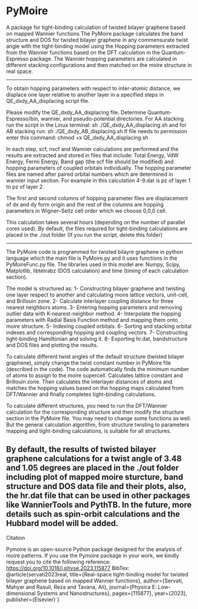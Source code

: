# PyMoire
A package for tight-binding calculation of twisted bilayer graphene based on mapped Wannier functions
The PyMoire package calculates the band structure and DOS for twisted bilayer graphene in any commensurate twist angle with the tight-binding model
using the Hopping parameters extracted from the Wannier functions based on the DFT calculation in the Quantum-Espresso package.
The Wannier hopping parameters are calculated in different stacking configurations and then matched on the moire structure in real space.

----------------------------------------------------
To obtain hopping parameters with respect to inter-atomic distance, we displace one layer relative to another layer in a specified steps in QE_dxdy_AA_displacing script file.

Please modify the QE_dxdy_AA_displacing file. Determine Quantum-Espresso/bin, wannier, and pseudo-potential directories. For AA stacking run the script in the Linux terminal:
sh ./QE_dxdy_AA_displacing.sh
and for AB stacking run:
sh ./QE_dxdy_AB_displacing.sh
If file needs to permission enter this command:
chmod +x QE_dxdy_AA_displacing.sh

In each step, scf, nscf and Wannier calculations are performed and the results are extracted and stored in files that include: Total Energy, VdW Energy, Fermi Energy, Band gap (the scf file should be modified) and hopping parameters of coupled orbitals individually. The hopping parameter files are named after paired orbital numbers which are determined in wannier input section. For example in this calculation 4-9.dat is pz of layer 1 to pz of layer 2.

The first and second columns of hopping parameter files are displacement of dx and dy form origin and the rest of the columns are hopping parameters in Wigner–Seitz cell order which we choose 0,0,0 cell.

This calculation takes several hours (depending on the number of parallel cores used). By default, the files required for tight-binding calculations are placed in the ./out folder (If you run the script, delete this folder) 

----------------------------------------------------
The PyMoire code is programmed for twisted bilayre graphene in python language which the main file is PyMoire.py and it uses functions in the PyMoireFunc.py file. The libraries used in this model are:
Numpy, Scipy, Matplotlib, libtetrabz (DOS calculation) and time (timing of each calculation section).

The model is structured as: 
1- Constructing bilayer graphene and twisting one layer respect to another and calculating moire lattice vectors, unit-cell, and Brillouin zone.
2- Calculate interlayer coupling distance for three nearest neighbors atoms.
3- Entering hopping parameters and removing outlier data with K-nearest-neighbor method.
4- Interpolate the hopping parameters with Radial Basis Function method and mapping them onto moire structure.
5- Indexing coupled orbitals.
6- Sorting and stacking orbital indexes and corresponding hopping and coupling vectors.
7- Constructing tight-binding Hamiltonian and solving it.
8- Exporting hr.dat, bandstructure and DOS files and plotting the results.

To calculate different twist angles of the default structure (twisted bilayer graphene), simply change the twist constant number in PyMoire file (described in the code). The code automatically finds the minimum number of atoms to assign to the moire supercell. Calculates lattice constant and Brillouin zone. Then calculates the interlayer distances of atoms and matches the hopping values based on the hopping maps calculated from DFT/Wannier and finally completes tight-binding calculations.

To calculate different structures, you need to run the DFT/Wannier calculation for the corresponding structure and then modify the structure section in the PyMoire file. You may need to change some functions as well. But the general calculation algorithm, from structure twisting to parameters mapping and tight-binding calculations, is suitable for all structures.

By default, the results of twisted bilayer graphene calculations for a twist angle of 3.48 and 1.05 degrees are placed in the ./out folder including plot of mapped moire sturcture, band structure and DOS data file and their plots, also, the hr.dat file that can be used in other packages like WannierTools and PythTB.
In the future, more details such as spin-orbit calculations and the Hubbard model will be added.
-----------------------------------------------------
Citation

Pymoire is an open-source Python package designed for the analysis of moiré patterns.
If you use the Pymoire package in your work, we kindly request you to cite the following reference:
https://doi.org/10.1016/j.physe.2023.115877
BibTex:
@article{servati2023real,
  title={Real-space tight-binding model for twisted bilayer graphene based on mapped Wannier functions},
  author={Servati, Mahyar and Rasuli, Reza and Tavana, Ali},
  journal={Physica E: Low-dimensional Systems and Nanostructures},
  pages={115877},
  year={2023},
  publisher={Elsevier}
}


